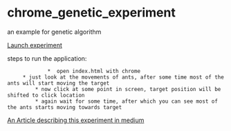 # chrome_genetic_experiment
an example for genetic algorithm

[Launch experiment](https://ajay-sreeram.github.io/chrome_genetic_experiment/)

steps to run the application:

                 *  open index.html with chrome
		 * just look at the movements of ants, after some time most of the ants will start moving the target
	         * now click at some point in screen, target position will be shifted to click location
	         * again wait for some time, after which you can see most of the ants starts moving towards target

[An Article describing this experiment in medium](https://medium.com/@ajaysreeram/understanding-genetic-algorithm-5a414c19261e#.1l1j8nagp)
